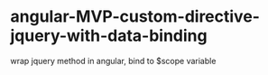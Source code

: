 angular-MVP-custom-directive-jquery-with-data-binding
=====================================================

wrap jquery method in angular, bind to $scope variable
